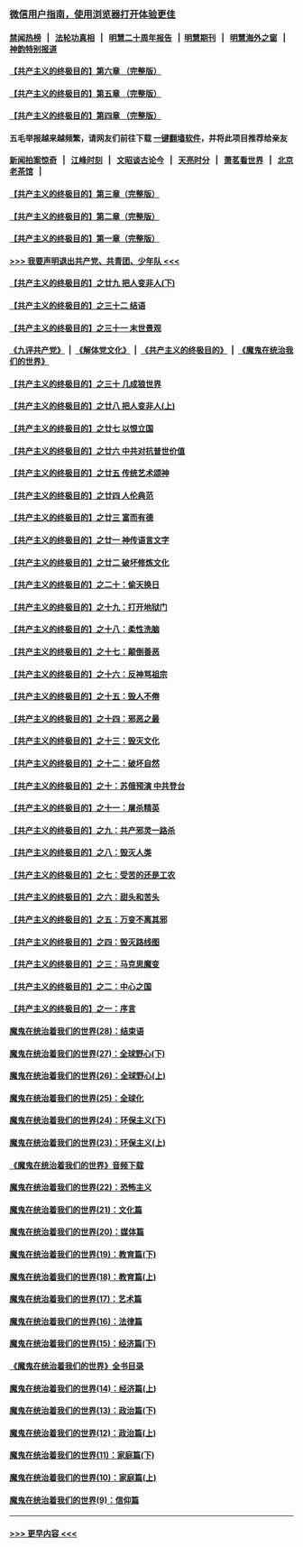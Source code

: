 ### [微信用户指南，使用浏览器打开体验更佳](https://github.com/gfw-breaker/banned-news1/blob/master/indexes/wechat-guide.md?t=0)
#### [禁闻热榜](热点新闻.md?t=0)  &nbsp;&nbsp;|&nbsp;&nbsp; [法轮功真相](https://github.com/gfw-breaker/truth/blob/master/README.md?t=0) &nbsp;&nbsp;|&nbsp;&nbsp; [明慧二十周年报告](https://github.com/gfw-breaker/mh-reports/blob/master/README.md?t=0) &nbsp;&nbsp;|&nbsp;&nbsp;[明慧期刊](https://github.com/gfw-breaker/mh-qikan) &nbsp;&nbsp;|&nbsp;&nbsp; [明慧海外之窗](https://github.com/gfw-breaker/mh-news/blob/master/README.md?t=0) &nbsp;&nbsp;|&nbsp;&nbsp; [神韵特别报道](https://github.com/gfw-breaker/mh-news/blob/master/shenyun.md?t=0)
#### [【共产主义的终极目的】第六章 （完整版）](../pages/nsc422/n11428913.md?t=02111911) 
#### [【共产主义的终极目的】第五章 （完整版）](../pages/nsc422/n11428912.md?t=02111911) 
#### [【共产主义的终极目的】第四章 （完整版）](../pages/nsc422/n11428907.md?t=02111911) 
#### 五毛举报越来越频繁，请网友们前往下载 [一键翻墙软件](https://github.com/gfw-breaker/ssr-accounts)，并将此项目推荐给亲友
#### [新闻拍案惊奇](https://github.com/gfw-breaker/banned-news1/blob/master/pages/link4.md) &nbsp;&nbsp;|&nbsp;&nbsp; [江峰时刻](https://github.com/gfw-breaker/banned-news1/blob/master/pages/link4.md) &nbsp;&nbsp;|&nbsp;&nbsp; [文昭谈古论今](https://github.com/gfw-breaker/banned-news1/blob/master/pages/link4.md) &nbsp;&nbsp;|&nbsp;&nbsp; [天亮时分](https://github.com/gfw-breaker/banned-news1/blob/master/pages/link4.md) &nbsp;&nbsp;|&nbsp;&nbsp; [萧茗看世界](https://github.com/gfw-breaker/banned-news1/blob/master/pages/link4.md) &nbsp;&nbsp;|&nbsp;&nbsp; [北京老茶馆](https://github.com/gfw-breaker/banned-news1/blob/master/pages/link4.md) &nbsp;&nbsp;|&nbsp;&nbsp; 
#### [【共产主义的终极目的】第三章（完整版）](../pages/nsc422/n11428848.md?t=02111911) 
#### [【共产主义的终极目的】第二章（完整版）](../pages/nsc422/n11428831.md?t=02111911) 
#### [【共产主义的终极目的】第一章（完整版）](../pages/nsc422/n11417651.md?t=02111911) 
#### [>>> 我要声明退出共产党、共青团、少年队 <<<](https://github.com/begood0513/goodnews/blob/master/quit/letter.md) 
#### [【共产主义的终极目的】之廿九 把人变非人(下)](../pages/nsc422/n11344140.md?t=02111911) 
#### [【共产主义的终极目的】之三十二 结语](../pages/nsc422/n11360535.md?t=02111911) 
#### [【共产主义的终极目的】之三十一 末世景观](../pages/nsc422/n11351129.md?t=02111911) 
#### [《九评共产党》](https://github.com/begood0513/9ping.md/blob/master/README.md) &nbsp;|&nbsp; [《解体党文化》](../../../../jtdwh.md/blob/master/README.md)  &nbsp;|&nbsp; [《共产主义的终极目的》](../../../../gczydzjmd.md/blob/master/README.md) &nbsp;|&nbsp; [《魔鬼在统治我们的世界》](../../../../mgztzwmdsj.md/blob/master/README.md) 
#### [【共产主义的终极目的】之三十 几成狼世界](../pages/nsc422/n11348280.md?t=02111911) 
#### [【共产主义的终极目的】之廿八 把人变非人(上)](../pages/nsc422/n11340492.md?t=02111911) 
#### [【共产主义的终极目的】之廿七 以恨立国](../pages/nsc422/n11336944.md?t=02111911) 
#### [【共产主义的终极目的】之廿六 中共对抗普世价值](../pages/nsc422/n11324785.md?t=02111911) 
#### [【共产主义的终极目的】之廿五 传统艺术颂神](../pages/nsc422/n11296396.md?t=02111911) 
#### [【共产主义的终极目的】之廿四 人伦典范](../pages/nsc422/n11296397.md?t=02111911) 
#### [【共产主义的终极目的】之廿三 富而有德](../pages/nsc422/n11283598.md?t=02111911) 
#### [【共产主义的终极目的】之廿一 神传语言文字](../pages/nsc422/n11263265.md?t=02111911) 
#### [【共产主义的终极目的】之廿二 破坏修炼文化](../pages/nsc422/n11245728.md?t=02111911) 
#### [【共产主义的终极目的】之二十：偷天换日](../pages/nsc422/n11238846.md?t=02111911) 
#### [【共产主义的终极目的】之十九：打开地狱门](../pages/nsc422/n11206376.md?t=02111911) 
#### [【共产主义的终极目的】之十八：柔性洗脑](../pages/nsc422/n11199994.md?t=02111911) 
#### [【共产主义的终极目的】之十七：颠倒善恶](../pages/nsc422/n11179782.md?t=02111911) 
#### [【共产主义的终极目的】之十六：反神骂祖宗](../pages/nsc422/n11166798.md?t=02111911) 
#### [【共产主义的终极目的】之十五：毁人不倦](../pages/nsc422/n11166792.md?t=02111911) 
#### [【共产主义的终极目的】之十四：邪恶之最](../pages/nsc422/n11150249.md?t=02111911) 
#### [【共产主义的终极目的】之十三：毁灭文化](../pages/nsc422/n11135227.md?t=02111911) 
#### [【共产主义的终极目的】之十二：破坏自然](../pages/nsc422/n11135214.md?t=02111911) 
#### [【共产主义的终极目的】之十：苏俄预演 中共登台](../pages/nsc422/n11118424.md?t=02111911) 
#### [【共产主义的终极目的】之十一：屠杀精英](../pages/nsc422/n11118442.md?t=02111911) 
#### [【共产主义的终极目的】之九：共产邪灵一路杀](../pages/nsc422/n11114139.md?t=02111911) 
#### [【共产主义的终极目的】之八：毁灭人类](../pages/nsc422/n11108503.md?t=02111911) 
#### [【共产主义的终极目的】之七：受苦的还是工农](../pages/nsc422/n11101809.md?t=02111911) 
#### [【共产主义的终极目的】之六：甜头和苦头](../pages/nsc422/n11096971.md?t=02111911) 
#### [【共产主义的终极目的】之五：万变不离其邪](../pages/nsc422/n11091285.md?t=02111911) 
#### [【共产主义的终极目的】之四：毁灭路线图](../pages/nsc422/n11086284.md?t=02111911) 
#### [【共产主义的终极目的】之三：马克思魔变](../pages/nsc422/n11061941.md?t=02111911) 
#### [【共产主义的终极目的】之二：中心之国](../pages/nsc422/n11047728.md?t=02111911) 
#### [【共产主义的终极目的】之一：序言](../pages/nsc422/n11086077.md?t=02111911) 
#### [魔鬼在统治着我们的世界(28)：结束语](../pages/nsc422/n10936246.md?t=02111911) 
#### [魔鬼在统治着我们的世界(27)：全球野心(下)](../pages/nsc422/n10928319.md?t=02111911) 
#### [魔鬼在统治着我们的世界(26)：全球野心(上)](../pages/nsc422/n10900318.md?t=02111911) 
#### [魔鬼在统治着我们的世界(25)：全球化](../pages/nsc422/n10788205.md?t=02111911) 
#### [魔鬼在统治着我们的世界(24)：环保主义(下)](../pages/nsc422/n10695307.md?t=02111911) 
#### [魔鬼在统治着我们的世界(23)：环保主义(上)](../pages/nsc422/n10688613.md?t=02111911) 
#### [《魔鬼在统治着我们的世界》音频下载](../pages/nsc422/n10635553.md?t=02111911) 
#### [魔鬼在统治着我们的世界(22)：恐怖主义](../pages/nsc422/n10614727.md?t=02111911) 
#### [魔鬼在统治着我们的世界(21)：文化篇](../pages/nsc422/n10597706.md?t=02111911) 
#### [魔鬼在统治着我们的世界(20)：媒体篇](../pages/nsc422/n10586579.md?t=02111911) 
#### [魔鬼在统治着我们的世界(19)：教育篇(下)](../pages/nsc422/n10564808.md?t=02111911) 
#### [魔鬼在统治着我们的世界(18)：教育篇(上)](../pages/nsc422/n10526970.md?t=02111911) 
#### [魔鬼在统治着我们的世界(17)：艺术篇](../pages/nsc422/n10499093.md?t=02111911) 
#### [魔鬼在统治着我们的世界(16)：法律篇](../pages/nsc422/n10485969.md?t=02111911) 
#### [魔鬼在统治着我们的世界(15)：经济篇(下)](../pages/nsc422/n10469975.md?t=02111911) 
#### [《魔鬼在统治着我们的世界》全书目录](../pages/nsc422/n10464261.md?t=02111911) 
#### [魔鬼在统治着我们的世界(14)：经济篇(上)](../pages/nsc422/n10457370.md?t=02111911) 
#### [魔鬼在统治着我们的世界(13)：政治篇(下)](../pages/nsc422/n10448270.md?t=02111911) 
#### [魔鬼在统治着我们的世界(12)：政治篇(上)](../pages/nsc422/n10444576.md?t=02111911) 
#### [魔鬼在统治着我们的世界(11)：家庭篇(下)](../pages/nsc422/n10440961.md?t=02111911) 
#### [魔鬼在统治着我们的世界(10)：家庭篇(上)](../pages/nsc422/n10435448.md?t=02111911) 
#### [魔鬼在统治着我们的世界(9)：信仰篇](../pages/nsc422/n10432159.md?t=02111911) 

----
#### [ >>> 更早内容 <<< ](../indexes/nsc422-earlier.md)
